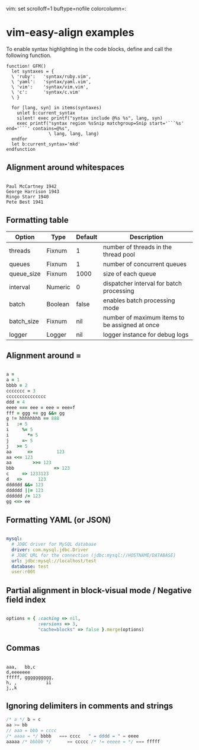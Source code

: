 vim: set scrolloff=1 buftype=nofile colorcolumn=:

vim-easy-align examples
=======================

To enable syntax highlighting in the code blocks, define and call the following
function.

```vim
function! GFM()
  let syntaxes = {
  \ 'ruby':   'syntax/ruby.vim',
  \ 'yaml':   'syntax/yaml.vim',
  \ 'vim':    'syntax/vim.vim',
  \ 'c':      'syntax/c.vim'
  \ }

  for [lang, syn] in items(syntaxes)
    unlet b:current_syntax
    silent! exec printf("syntax include @%s %s", lang, syn)
    exec printf("syntax region %sSnip matchgroup=Snip start='```%s' end='```' contains=@%s",
                \ lang, lang, lang)
  endfor
  let b:current_syntax='mkd'
endfunction
```

Alignment around whitespaces
----------------------------

```

Paul McCartney 1942
George Harrison 1943
Ringo Starr 1940
Pete Best 1941

```


Formatting table
----------------

| Option| Type | Default | Description |
|--|--|--|--|
| threads | Fixnum | 1 | number of threads in the thread pool |
|queues |Fixnum | 1 | number of concurrent queues |
|queue_size | Fixnum | 1000 | size of each queue |
|   interval | Numeric | 0 | dispatcher interval for batch processing |
|batch | Boolean | false | enables batch processing mode |
 |batch_size | Fixnum | nil | number of maximum items to be assigned at once |
 |logger | Logger | nil | logger instance for debug logs |


Alignment around =
------------------

```ruby

a =
a = 1
bbbb = 2
ccccccc = 3
ccccccccccccccc
ddd = 4
eeee === eee = eee = eee=f
fff = ggg += gg &&= gg
g != hhhhhhhh == 888
i   := 5
i     %= 5
i       *= 5
j     =~ 5
j   >= 5
aa      =>         123
aa <<= 123
aa        >>= 123
bbb               => 123
c     => 1233123
d   =>      123
dddddd &&= 123
dddddd ||= 123
dddddd /= 123
gg <=> ee

```

Formatting YAML (or JSON)
-------------------------

```yaml

mysql:
  # JDBC driver for MySQL database
  driver: com.mysql.jdbc.Driver
  # JDBC URL for the connection (jdbc:mysql://HOSTNAME/DATABASE)
  url: jdbc:mysql://localhost/test
  database: test
  user:r00t

```

Partial alignment in block-visual mode / Negative field index
-------------------------------------------------------------

```ruby

options = { :caching => nil,
            :versions => 3,
            "cache=blocks" => false }.merge(options)

```

Commas
------

```

aaa,   bb,c
d,eeeeeee
fffff, gggggggggg,
h, ,           ii
j,,k

```

Ignoring delimiters in comments and strings
-------------------------------------------

```c
/* a */ b = c
aa >= bb
// aaa = bbb = cccc
/* aaaa = */ bbbb   === cccc   " = dddd = " = eeee
aaaaa /* bbbbb */      == ccccc /* != eeeee = */ === fffff
```

